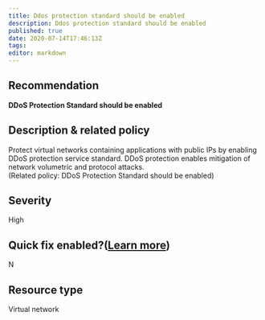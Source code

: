 ```yaml
---
title: Ddos protection standard should be enabled
description: Ddos protection standard should be enabled
published: true
date: 2020-07-14T17:46:13Z
tags:
editor: markdown
---
```


## Recommendation
**DDoS Protection Standard should be enabled**

## Description & related policy
Protect virtual networks containing applications with public IPs by enabling DDoS protection service standard. DDoS protection enables mitigation of network volumetric and protocol attacks.<br>(Related policy: DDoS Protection Standard should be enabled)

## Severity
High

## Quick fix enabled?([Learn more](https://docs.microsoft.com/azure/security-center/security-center-remediate-recommendations#recommendations-with-quick-fix-remediation))
N

## Resource type
Virtual network




